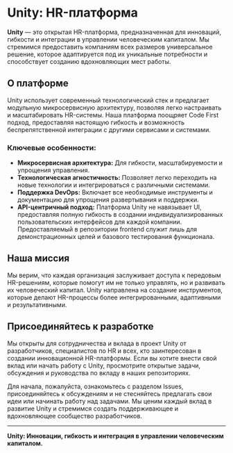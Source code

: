 # Unity: HR-платформа

**Unity** — это открытая HR-платформа, предназначенная для инноваций, гибкости и интеграции в управлении человеческим капиталом. Мы стремимся предоставить компаниям всех размеров универсальное решение, которое адаптируется под их уникальные потребности и способствует созданию вдохновляющих мест работы.

## О платформе

Unity использует современный технологический стек и предлагает модульную микросервисную архитектуру, позволяя легко настраивать и масштабировать HR-системы. Наша платформа поощряет Code First подход, предоставляя настоящую гибкость и возможность беспрепятственной интеграции с другими сервисами и системами.

### Ключевые особенности:

- **Микросервисная архитектура:** Для гибкости, масштабируемости и упрощения управления.
- **Технологическая агностичность:** Позволяет легко переходить на новые технологии и интегрироваться с различными системами.
- **Поддержка DevOps:** Включает все необходимые инструменты и документацию для упрощения развертывания и поддержки.
- **API-центричный подход:** Платформа Unity не навязывает UI, предоставляя полную гибкость в создании индивидуализированных пользовательских интерфейсов для каждой компании. Предоставляемый в репозитории frontend служит лишь для демонстрационных целей и базового тестирования функционала.

## Наша миссия

Мы верим, что каждая организация заслуживает доступа к передовым HR-решениям, которые помогут им не только управлять, но и развивать их человеческий капитал. Unity направлена на создание инструментов, которые делают HR-процессы более интегрированными, адаптивными и результативными.

## Присоединяйтесь к разработке

Мы открыты для сотрудничества и вклада в проект Unity от разработчиков, специалистов по HR и всех, кто заинтересован в создании инновационной HR-платформы. Если вы хотите внести свой вклад или начать работу с Unity, просмотрите открытые задачи, обсуждения и руководства по вкладу в наших репозиториях.

Для начала, пожалуйста, ознакомьтесь с разделом Issues, присоединяйтесь к обсуждениям и не стесняйтесь предлагать свои идеи или начинать работу над задачами. Мы ценим каждый вклад в развитие Unity и стремимся создать поддерживающее и вдохновляющее сообщество разработчиков.

---

**Unity: Инновации, гибкость и интеграция в управлении человеческим капиталом.**
